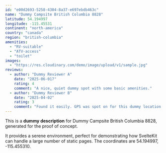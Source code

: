 ```yaml
---
id: "e00d2693-5258-4304-8a37-e697ebdb463c"
name: "Dummy Campsite British Columbia 8828"
latitude: 54.194997
longitude: -115.45531
continent: "north-america"
country: "canada"
region: "british-columbia"
amenities:
  - "RV-suitable"
  - "ATV-access"
  - "toilet"
images:
  - "https://res.cloudinary.com/demo/image/upload/v1/sample.jpg"
reviews:
  - author: "Dummy Reviewer A"
    date: "2025-06-017"
    rating: 4
    comment: "A nice, quiet dummy spot with some basic amenities."
  - author: "Dummy Reviewer B"
    date: "2025-04-02"
    rating: 3
    comment: "Found it easily. GPS was spot on for this dummy location."
---
```


This is a **dummy description** for Dummy Campsite British Columbia 8828, generated for the proof of concept.

It provides a serene environment, perfect for demonstrating how SvelteKit can handle a large number of static pages. The coordinates are 54.194997, -115.455310.
